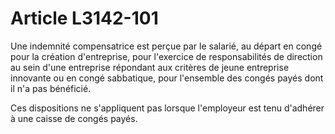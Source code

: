 # Article L3142-101

Une indemnité compensatrice est perçue par le salarié, au départ en congé pour la création d'entreprise, pour l'exercice de responsabilités de direction au sein d'une entreprise répondant aux critères de jeune entreprise innovante ou en congé sabbatique, pour l'ensemble des congés payés dont il n'a pas bénéficié.

Ces dispositions ne s'appliquent pas lorsque l'employeur est tenu d'adhérer à une caisse de congés payés.